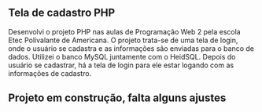 ## Tela de cadastro PHP

Desenvolvi o projeto PHP nas aulas de Programação Web 2 pela escola Etec Polivalante de Americana.
O projeto trata-se de uma tela de login, onde o usuário se cadastra e as informações são enviadas para o banco de dados. Utilizei o banco MySQL juntamente com o HeidSQL.
Depois do usuário se cadastrar, há a tela de login para ele estar logando com as informações de cadastro.

## Projeto em construção, falta alguns ajustes
